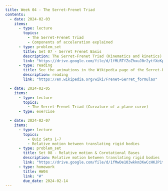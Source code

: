 ```yaml
---
title: Week 04 - The Serret-Frenet Triad
contents:
  - date: 2024-02-03
    items:
      - type: lecture
        topics:
          - The Serret-Frenet Triad
          - Components of acceleration explained
      - type: problem_set
        title: Set 07 - Serret Frenet Basis
        description: The Serret-Frenet Triad (Kinematics and kinetics)
        link: "https://drive.google.com/file/d/1fMLRTfZoZhxuJ0r2ytfXeKpjrPOrvM-M/view?usp=sharing"
      - type: reading
        title: See the animations in the Wikipedia page of the Serret-Frenet basis
        description: reading
        link: "https://en.wikipedia.org/wiki/Frenet–Serret_formulas"

  - date: 2024-02-05
    items:
      - type: lecture
        topics:
          - The Serret-Frenet Triad (Curvature of a plane curve)
      - type: exercise

  - date: 2024-02-07
    items:
      - type: lecture
        topics:
          - Quiz Sets 1-7
          - Relative motion between translating rigid bodies
      - type: problem_set
        title: Set 08 - Relative motion & Corotational Bases
        description: Relative motion between translating rigid bodies
        link: "https://drive.google.com/file/d/1fMwDe103wkkm3KwCcHKJP1txolFj90jO/view?usp=sharing"
      - type: homework
        title: HW04
        link: "#"
        due_date: 2024-02-14
---
```

